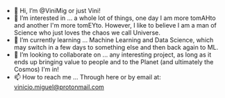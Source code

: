 - 👋 Hi, I’m @ViniMig or just Vini!
- 👀 I’m interested in ... a whole lot of things, one day I am more tomAHto and another I'm more tomEYto. However, I like to believe I am a man of Science who just loves the chaos we call Universe. 
- 🌱 I’m currently learning ... Machine Learning and Data Science, which may switch in a few days to something else and then back again to ML.
- 💞️ I’m looking to collaborate on ... any interesting project, as long as it ends up bringing value to people and to the Planet (and ultimately the Cosmos) I'm in!
- 📫 How to reach me ... Through here or by email at: vinicio.miguel@protonmail.com

<!---
ViniMig/ViniMig is a ✨ special ✨ repository because its `README.md` (this file) appears on your GitHub profile.
You can click the Preview link to take a look at your changes.
--->
